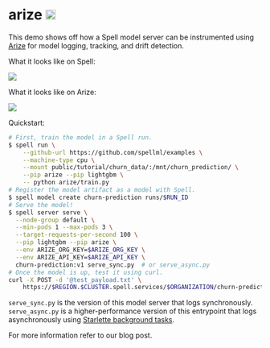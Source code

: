 # arize <a href="https://web.spell.ml/workspace_create?workspaceName=arize-demo&githubUrl=https%3A%2F%2Fgithub.com%2Fspellml%2Fexamples&pip=lightgbm,arize"><img src=https://spell.ml/badge.svg height=20px/></a>

This demo shows off how a Spell model server can be instrumented using [Arize](https://arize.com/) for model logging, tracking, and drift detection.

What it looks like on Spell:

![](https://i.imgur.com/bNskJrK.png)

What it looks like on Arize:

![](https://i.imgur.com/v9lJQef.png)

Quickstart:

```bash
# First, train the model in a Spell run.
$ spell run \
    --github-url https://github.com/spellml/examples \
    --machine-type cpu \
    --mount public/tutorial/churn_data/:/mnt/churn_prediction/ \
    --pip arize --pip lightgbm \
    -- python arize/train.py
# Register the model artifact as a model with Spell.
$ spell model create churn-prediction runs/$RUN_ID
# Serve the model!
$ spell server serve \
  --node-group default \
  --min-pods 1 --max-pods 3 \
  --target-requests-per-second 100 \
  --pip lightgbm --pip arize \
  --env ARIZE_ORG_KEY=$ARIZE_ORG_KEY \
  --env ARIZE_API_KEY=$ARIZE_API_KEY \
  churn-prediction:v1 serve_sync.py  # or serve_async.py
# Once the model is up, test it using curl.
curl -X POST -d '@test_payload.txt' \
    https://$REGION.$CLUSTER.spell.services/$ORGANIZATION/churn-prediction/predict
```

`serve_sync.py` is the version of this model server that logs synchronously. `serve_async.py` is a higher-performance version of this entrypoint that logs asynchronously using [Starlette background tasks](https://spell.ml/docs/model_servers/).

For more information refer to our blog post.
